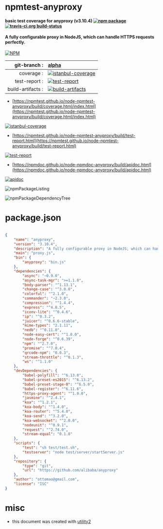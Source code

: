 # npmtest-anyproxy

#### basic test coverage for  anyproxy (v3.10.4)  [![npm package](https://img.shields.io/npm/v/npmtest-anyproxy.svg?style=flat-square)](https://www.npmjs.org/package/npmtest-anyproxy) [![travis-ci.org build-status](https://api.travis-ci.org/npmtest/node-npmtest-anyproxy.svg)](https://travis-ci.org/npmtest/node-npmtest-anyproxy)

#### A fully configurable proxy in NodeJS, which can handle HTTPS requests perfectly.

[![NPM](https://nodei.co/npm/anyproxy.png?downloads=true&downloadRank=true&stars=true)](https://www.npmjs.com/package/anyproxy)

| git-branch : | [alpha](https://github.com/npmtest/node-npmtest-anyproxy/tree/alpha)|
|--:|:--|
| coverage : | [![istanbul-coverage](https://npmtest.github.io/node-npmtest-anyproxy/build/coverage.badge.svg)](https://npmtest.github.io/node-npmtest-anyproxy/build/coverage.html/index.html)|
| test-report : | [![test-report](https://npmtest.github.io/node-npmtest-anyproxy/build/test-report.badge.svg)](https://npmtest.github.io/node-npmtest-anyproxy/build/test-report.html)|
| build-artifacts : | [![build-artifacts](https://npmtest.github.io/node-npmtest-anyproxy/glyphicons_144_folder_open.png)](https://github.com/npmtest/node-npmtest-anyproxy/tree/gh-pages/build)|

- [https://npmtest.github.io/node-npmtest-anyproxy/build/coverage.html/index.html](https://npmtest.github.io/node-npmtest-anyproxy/build/coverage.html/index.html)

[![istanbul-coverage](https://npmtest.github.io/node-npmtest-anyproxy/build/screenCapture.buildCi.browser.%252Ftmp%252Fbuild%252Fcoverage.lib.html.png)](https://npmtest.github.io/node-npmtest-anyproxy/build/coverage.html/index.html)

- [https://npmtest.github.io/node-npmtest-anyproxy/build/test-report.html](https://npmtest.github.io/node-npmtest-anyproxy/build/test-report.html)

[![test-report](https://npmtest.github.io/node-npmtest-anyproxy/build/screenCapture.buildCi.browser.%252Ftmp%252Fbuild%252Ftest-report.html.png)](https://npmtest.github.io/node-npmtest-anyproxy/build/test-report.html)

- [https://npmdoc.github.io/node-npmdoc-anyproxy/build/apidoc.html](https://npmdoc.github.io/node-npmdoc-anyproxy/build/apidoc.html)

[![apidoc](https://npmdoc.github.io/node-npmdoc-anyproxy/build/screenCapture.buildCi.browser.%252Ftmp%252Fbuild%252Fapidoc.html.png)](https://npmdoc.github.io/node-npmdoc-anyproxy/build/apidoc.html)

![npmPackageListing](https://npmtest.github.io/node-npmtest-anyproxy/build/screenCapture.npmPackageListing.svg)

![npmPackageDependencyTree](https://npmtest.github.io/node-npmtest-anyproxy/build/screenCapture.npmPackageDependencyTree.svg)



# package.json

```json

{
    "name": "anyproxy",
    "version": "3.10.4",
    "description": "A fully configurable proxy in NodeJS, which can handle HTTPS requests perfectly.",
    "main": "proxy.js",
    "bin": {
        "anyproxy": "bin.js"
    },
    "dependencies": {
        "async": "~0.9.0",
        "async-task-mgr": ">=1.1.0",
        "body-parser": "^1.13.1",
        "change-case": "^3.0.0",
        "colorful": "^2.1.0",
        "commander": "~2.3.0",
        "compression": "^1.4.4",
        "express": "^4.8.5",
        "iconv-lite": "^0.4.6",
        "ip": "^0.3.2",
        "juicer": "^0.6.6-stable",
        "mime-types": "2.1.11",
        "nedb": "^0.11.0",
        "node-easy-cert": "^1.0.0",
        "node-forge": "^0.6.39",
        "npm": "^2.7.0",
        "promise": "^7.0.4",
        "qrcode-npm": "0.0.3",
        "stream-throttle": "^0.1.3",
        "ws": "^1.1.0"
    },
    "devDependencies": {
        "babel-polyfill": "^6.13.0",
        "babel-preset-es2015": "^6.13.2",
        "babel-preset-stage-0": "^6.5.0",
        "babel-register": "^6.11.6",
        "https-proxy-agent": "^1.0.0",
        "jasmine": "^2.4.1",
        "koa": "^1.2.1",
        "koa-body": "^1.4.0",
        "koa-router": "^5.4.0",
        "koa-send": "^3.2.0",
        "koa-websocket": "^2.0.0",
        "nodeunit": "^0.9.1",
        "request": "^2.74.0",
        "stream-equal": "0.1.8"
    },
    "scripts": {
        "test": "sh test/test.sh",
        "testserver": "node test/server/startServer.js"
    },
    "repository": {
        "type": "git",
        "url": "https://github.com/alibaba/anyproxy"
    },
    "author": "ottomao@gmail.com",
    "license": "ISC"
}
```



# misc
- this document was created with [utility2](https://github.com/kaizhu256/node-utility2)
